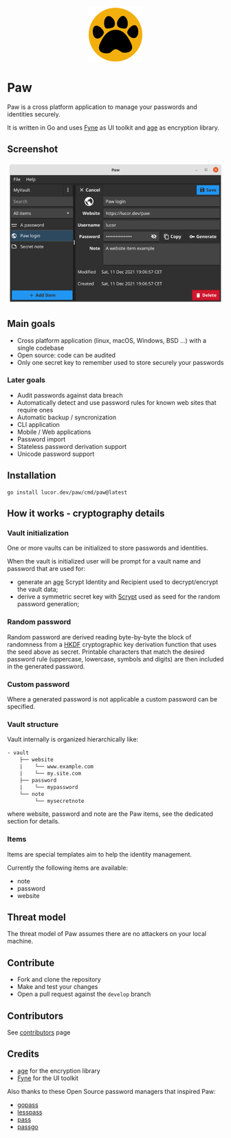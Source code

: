 <div align="center">
    <img alt="Paw" src="logo/paw.png" height="128" />
</div>

# Paw

Paw is a cross platform application to manage your passwords and identities securely.

It is written in Go and uses [Fyne](https://github.com/fyne-io/fyne) as UI toolkit and [age](https://github.com/FiloSottile/age) as encryption library.

## Screenshot

<div align="center">
    <img alt="Paw screenshot" src="screenshot.png" />
</div>

## Main goals

* Cross platform application (linux, macOS, Windows, BSD ...) with a single codebase
* Open source: code can be audited
* Only one secret key to remember used to store securely your passwords

### Later goals

* Audit passwords against data breach
* Automatically detect and use password rules for known web sites that require ones
* Automatic backup / syncronization
* CLI application
* Mobile / Web applications
* Password import
* Stateless password derivation support
* Unicode password support

## Installation

```
go install lucor.dev/paw/cmd/paw@latest
```

## How it works - cryptography details

### Vault initialization

One or more vaults can be initialized to store passwords and identities.

When the vault is initialized user will be prompt for a vault name and password that are used for:
- generate an [age](https://github.com/FiloSottile/age) Scrypt Identity and Recipient used to decrypt/encrypt the vault data;
- derive a symmetric secret key with [Scrypt](https://pkg.go.dev/golang.org/x/crypto/scrypt) used as seed for the random password generation;

### Random password

Random password are derived reading byte-by-byte the block of randomness from a [HKDF](https://pkg.go.dev/golang.org/x/crypto/hkdf) cryptographic key derivation function that uses the seed above as secret. Printable characters that match the desired password rule (uppercase, lowercase, symbols and digits) are then included in the generated password.

### Custom password

Where a generated password is not applicable a custom password can be specified. 

### Vault structure

Vault internally is organized hierarchically like:
```
- vault
    ├── website
    |    └── www.example.com
    |    └── my.site.com
    ├── password
    |    └── mypassword
    └── note
         └── mysecretnote
```

where website, password and note are the Paw items, see the dedicated section for details.

### Items

Items are special templates aim to help the identity management.

Currently the following items are available:

- note
- password
- website

## Threat model

The threat model of Paw assumes there are no attackers on your local machine.

## Contribute

- Fork and clone the repository
- Make and test your changes
- Open a pull request against the `develop` branch

## Contributors

See [contributors](https://github.com/lucor/paw/graphs/contributors) page

## Credits

 - [age](https://github.com/FiloSottile/age) for the encryption library
 - [Fyne](https://github.com/fyne-io/fyne) for the UI toolkit

Also thanks to these Open Source password managers that inspired Paw:

- [gopass](https://github.com/gopasspw/gopass)
- [lesspass](https://github.com/lesspass/lesspass)
- [pass](https://www.passwordstore.org/)
- [passgo](https://github.com/ejcx/passgo)
